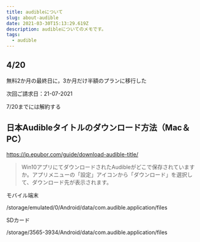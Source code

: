 ```yaml
---
title: audibleについて
slug: about-audible
date: 2021-03-30T15:13:29.619Z
description: audibleについてのメモです。
tags:
  - audible
---
```

## 4/20

無料2か月の最終日に，3か月だけ半額のプランに移行した

次回ご請求日：21-07-2021

7/20までには解約する

## 日本Audibleタイトルのダウンロード方法（Mac＆PC）

<https://jp.epubor.com/guide/download-audible-title/>

>Win10アプリにてダウンロードされたAudibleがどこで保存されていますか。アプリメニューの「設定」アイコンから「ダウンロード」を選択して、ダウンロード先が表示されます。

モバイル端末

/storage/emulated/0/Android/data/com.audible.application/files

SDカード

/storage/3565-3934/Android/data/com.audible.application/files